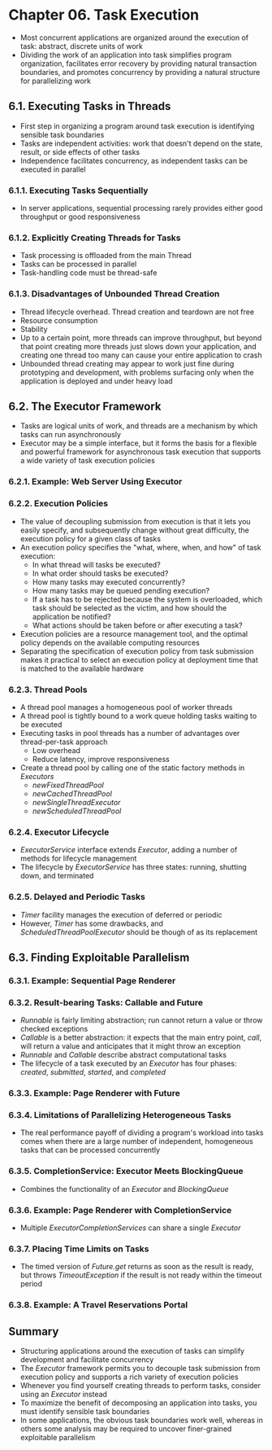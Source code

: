 # Chapter 06. Task Execution
* Most concurrent applications are organized around the execution of task: abstract, discrete units of work
* Dividing the work of an application into task simplifies program organization, facilitates error recovery by providing natural transaction boundaries, and promotes concurrency by providing a natural structure for parallelizing work

## 6.1. Executing Tasks in Threads
* First step in organizing a program around task execution is identifying sensible task boundaries
* Tasks are independent activities: work that doesn't depend on the state, result, or side effects of other tasks
* Independence facilitates concurrency, as independent tasks can be executed in parallel

### 6.1.1. Executing Tasks Sequentially
* In server applications, sequential processing rarely provides either good throughput or good responsiveness

### 6.1.2. Explicitly Creating Threads for Tasks
* Task processing is offloaded from the main Thread
* Tasks can be processed in parallel
* Task-handling code must be thread-safe

### 6.1.3. Disadvantages of Unbounded Thread Creation
* Thread lifecycle overhead. Thread creation and teardown are not free
* Resource consumption
* Stability
* Up to a certain point, more threads can improve throughput, but beyond that point creating more threads just slows down your application, and creating one thread too many can cause your entire application to crash 
* Unbounded thread creating may appear to work just fine during prototyping and development, with problems surfacing only when the application is deployed and under heavy load

## 6.2. The Executor Framework
* Tasks are logical units of work, and threads are a mechanism by which tasks can run asynchronously
* Executor may be a simple interface, but it forms the basis for a flexible and powerful framework for asynchronous task execution that supports a wide variety of task execution policies

### 6.2.1. Example: Web Server Using Executor

### 6.2.2. Execution Policies
* The value of decoupling submission from execution is that it lets you easily specify, and subsequently change without great difficulty, the execution policy for a given class of tasks
* An execution policy specifies the "what, where, when, and how" of task execution:
    * In what thread will tasks be executed?
    * In what order should tasks be executed?
    * How many tasks may executed concurrently?
    * How many tasks may be queued pending execution?
    * If a task has to be rejected because the system is overloaded, which task should be selected as the victim, and how should the application be notified?
    * What actions should be taken before or after executing a task?
* Execution policies are a resource management tool, and the optimal policy depends on the available computing resources
* Separating the specification of execution policy from task submission makes it practical to select an execution policy at deployment time that is matched to the available hardware

### 6.2.3. Thread Pools
* A thread pool manages a homogeneous pool of worker threads
* A thread pool is tightly bound to a work queue holding tasks waiting to be executed
* Executing tasks in pool threads has a number of advantages over thread-per-task approach
    * Low overhead
    * Reduce latency, improve responsiveness
* Create a thread pool by calling one of the static factory methods in *Executors*
    * *newFixedThreadPool*
    * *newCachedThreadPool*
    * *newSingleThreadExecutor*
    * *newScheduledThreadPool*

### 6.2.4. Executor Lifecycle
* *ExecutorService* interface extends *Executor*, adding a number of methods for lifecycle management
* The lifecycle by *ExecutorService* has three states: running, shutting down, and terminated

### 6.2.5. Delayed and Periodic Tasks
* *Timer*  facility manages the execution of deferred or periodic
* However, *Timer* has some drawbacks, and *ScheduledThreadPoolExecutor* should be though of as its replacement

## 6.3. Finding Exploitable Parallelism

### 6.3.1. Example: Sequential Page Renderer

### 6.3.2. Result-bearing Tasks: Callable and Future
* *Runnable* is fairly limiting abstraction; run cannot return a value or throw checked exceptions
* *Callable* is a better abstraction: it expects that the main entry point, *call*, will return a value and anticipates that it might throw an exception
* *Runnable* and *Callable* describe abstract computational tasks
* The lifecycle of a task executed by an *Executor* has four phases: *created*, *submitted*, *started*, and *completed*

### 6.3.3. Example: Page Renderer with Future

### 6.3.4. Limitations of Parallelizing Heterogeneous Tasks
* The real performance payoff of dividing a program's workload into tasks comes when there are a large number of independent, homogeneous tasks that can be processed concurrently


### 6.3.5. CompletionService: Executor Meets BlockingQueue
* Combines the functionality  of an *Executor* and *BlockingQueue*

### 6.3.6. Example: Page Renderer with CompletionService
* Multiple *ExecutorCompletionServices* can share a single *Executor*

### 6.3.7. Placing Time Limits on Tasks
* The timed version of *Future.get* returns as soon as the result is ready, but throws *TimeoutException* if the result is not ready within the timeout period

### 6.3.8. Example: A Travel Reservations Portal

## Summary
* Structuring applications around the execution of tasks can simplify development and facilitate concurrency
* The *Executor* framework permits you to decouple task submission from execution policy and supports a rich variety of execution policies
* Whenever you find yourself creating threads to perform tasks, consider using an *Executor* instead
* To maximize the benefit of decomposing an application into tasks, you must identify sensible task boundaries
* In some applications, the obvious task boundaries work well, whereas in others some analysis may be required to uncover finer-grained exploitable parallelism